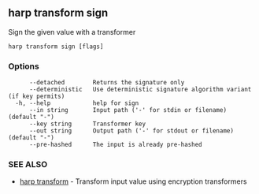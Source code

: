 ## harp transform sign

Sign the given value with a transformer

```
harp transform sign [flags]
```

### Options

```
      --detached        Returns the signature only
      --deterministic   Use deterministic signature algorithm variant (if key permits)
  -h, --help            help for sign
      --in string       Input path ('-' for stdin or filename) (default "-")
      --key string      Transformer key
      --out string      Output path ('-' for stdout or filename) (default "-")
      --pre-hashed      The input is already pre-hashed
```

### SEE ALSO

* [harp transform](harp_transform.md)	 - Transform input value using encryption transformers

